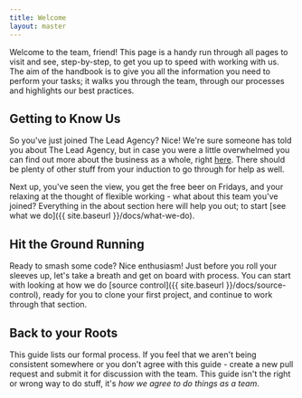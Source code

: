 ```yaml
---
title: Welcome
layout: master
---
```


Welcome to the team, friend! This page is a handy run through all pages to visit and see, step-by-step, to get you up to speed with working with us. The aim of the handbook is to give you all the information you need to perform your tasks; it walks you through the team, through our processes and highlights our best practices. 

## Getting to Know Us

So you've just joined The Lead Agency? Nice! We're sure someone has told you about The Lead Agency, but in case you were a little overwhelmed you can find out more about the business as a whole, right [here](https://www.theleadagency.com/about-us/). There should be plenty of other stuff from your induction to go through for help as well.

Next up, you've seen the view, you get the free beer on Fridays, and your relaxing at the thought of flexible working - what about this team you've joined? Everything in the about section here will help you out; to start [see what we do]({{ site.baseurl }}/docs/what-we-do).

## Hit the Ground Running

Ready to smash some code? Nice enthusiasm! Just before you roll your sleeves up, let's take a breath and get on board with process. You can start with looking at how we do [source control]({{ site.baseurl }}/docs/source-control), ready for you to clone your first project, and continue to work through that section.

## Back to your Roots

This guide lists our formal process. If you feel that we aren't being consistent somewhere or you don't agree with this guide - create a new pull request and submit it for discussion with the team. This guide isn't the right or wrong way to do stuff, it's *how we agree to do things as a team*.